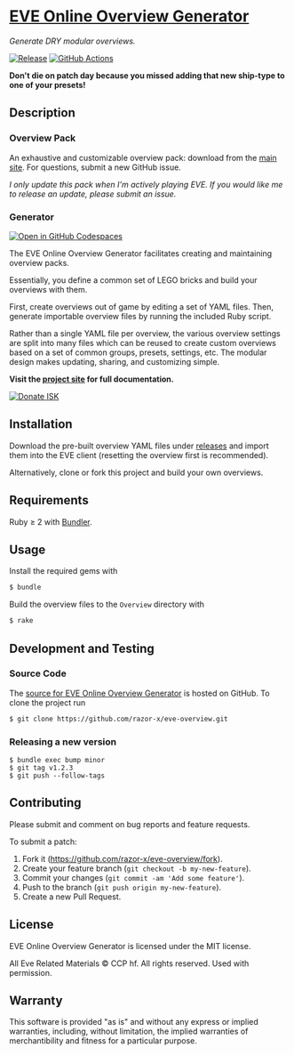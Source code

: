 # [EVE Online Overview Generator]

_Generate DRY modular overviews._

[![Release](https://img.shields.io/github/release/razor-x/eve-overview.svg)](https://github.com/razor-x/eve-overview/releases)
[![GitHub Actions](https://github.com/razor-x/eve-overview/workflows/main/badge.svg)](https://github.com/razor-x/eve-overview/actions)

__Don't die on patch day because you missed adding that new ship-type to one of your presets!__

## Description

### Overview Pack

An exhaustive and customizable overview pack:
download from the [main site](https://io.evansosenko.com/eve-overview/).
For questions, submit a new GitHub issue.

_I only update this pack when I'm actively playing EVE.
If you would like me to release an update, please submit an issue._

### Generator

[![Open in GitHub Codespaces](https://github.com/codespaces/badge.svg)](https://codespaces.new/razor-x/eve-overview)

The EVE Online Overview Generator facilitates creating and maintaining overview packs.

Essentially, you define a common set of LEGO bricks and build your overviews with them.

First, create overviews out of game by editing a set of YAML files.
Then, generate importable overview files by running the included Ruby script.

Rather than a single YAML file per overview, the various overview settings are split
into many files which can be reused to create custom overviews
based on a set of common groups, presets, settings, etc.
The modular design makes updating, sharing, and customizing simple.

__Visit the [project site][EVE Online Overview Generator] for full documentation.__

[![Donate ISK](https://img.shields.io/badge/Donate%20ISK-Leon%20Razor-blue.svg)](https://gate.eveonline.com/Profile/Leon%20Razor)

[EVE Online Overview Generator]: https://io.evansosenko.com/eve-overview/

## Installation

Download the pre-built overview YAML files under [releases]
and import them into the EVE client (resetting the overview first is recommended).

Alternatively, clone or fork this project and build your own overviews.

[releases]: https://github.com/razor-x/eve-overview/releases

## Requirements

Ruby ≥ 2 with [Bundler](http://bundler.io/).

[Bundler]: http://bundler.io/

## Usage

Install the required gems with

```bash
$ bundle
```

Build the overview files to the `Overview` directory with

```bash
$ rake
```

## Development and Testing

### Source Code

The [source for EVE Online Overview Generator][source]
is hosted on GitHub.
To clone the project run

```bash
$ git clone https://github.com/razor-x/eve-overview.git
```

[source]: https://github.com/razor-x/eve-overview

### Releasing a new version

```
$ bundle exec bump minor
$ git tag v1.2.3
$ git push --follow-tags
```

## Contributing

Please submit and comment on bug reports and feature requests.

To submit a patch:

1. Fork it (https://github.com/razor-x/eve-overview/fork).
2. Create your feature branch (`git checkout -b my-new-feature`).
3. Commit your changes (`git commit -am 'Add some feature'`).
4. Push to the branch (`git push origin my-new-feature`).
5. Create a new Pull Request.

## License

EVE Online Overview Generator is licensed under the MIT license.

All Eve Related Materials © CCP hf. All rights reserved. Used with permission.

## Warranty

This software is provided "as is" and without any express or
implied warranties, including, without limitation, the implied
warranties of merchantibility and fitness for a particular
purpose.
